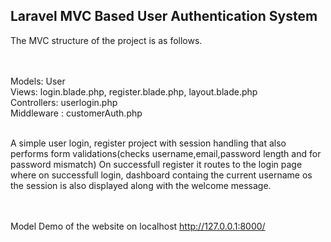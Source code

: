 

##  Laravel MVC Based User Authentication System
The MVC structure of the project is as follows.
<br><br><br>

Models: User<br>
Views: login.blade.php, register.blade.php, layout.blade.php<br>
Controllers: userlogin.php<br>
Middleware : customerAuth.php<br>

<br> A simple user login, register project with session handling that also performs form validations(checks username,email,password length and for password mismatch)
On successfull register it routes to the login page where on successfull login, dashboard containg the current username os the session is also displayed along with the welcome message.

<br><br>Model Demo of the website on localhost http://127.0.0.1:8000/ <br>






